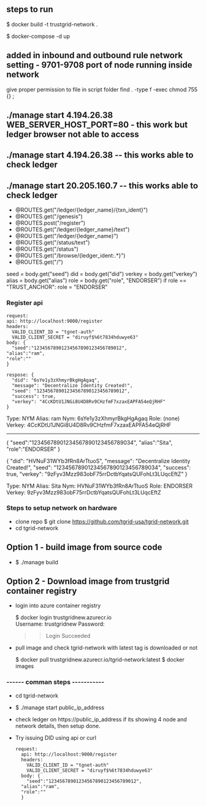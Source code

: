 ## steps to run

  $ docker build -t trustgrid-network .

  $ docker-compose -d up

## added in inbound and outbound rule network setting -  9701-9708 port of node running inside network

give proper permission to file 
in script folder
find . -type f -exec chmod 755 {} \;

## ./manage start 4.194.26.38 WEB_SERVER_HOST_PORT=80 - this work but ledger browser not able to access

## ./manage start 4.194.26.38 -- this works able to check ledger
## ./manage start 20.205.160.7 -- this works able to check ledger




<!-- ============= API of ledger ========= -->

 - @ROUTES.get("/ledger/{ledger_name}/{txn_ident}")
 - @ROUTES.get("/genesis")
 - @ROUTES.post("/register")
 - @ROUTES.get("/ledger/{ledger_name}/text")
 - @ROUTES.get("/ledger/{ledger_name}")
 - @ROUTES.get("/status/text")
 - @ROUTES.get("/status")
 - @ROUTES.get("/browse/{ledger_ident:.*}")
 - @ROUTES.get("/")

  seed = body.get("seed")
          did = body.get("did")
          verkey = body.get("verkey")
          alias = body.get("alias")
          role = body.get("role", "ENDORSER")
          if role == "TRUST_ANCHOR":
              role = "ENDORSER"


### Register api

    request: 
    api: http://localhost:9000/register
    headers: 
      VALID_CLIENT_ID = "tgnet-auth"
      VALID_CLIENT_SECRET = "diruyf$%6t7834hduwye63"
    body: {
      "seed":"12345678901234567890123456789012",
    "alias":"ram",
    "role":""
    }

    respose: {
      "did": "6sYe1y3zXhmyrBkgHgAgaq",
      "message": "Decentralize Identity Created!",
      "seed": "12345678901234567890123456789012",
      "success": true,
      "verkey": "4CcKDtU1JNGi8U4D8Rv9CHzfmF7xzaxEAPFA54eQjRHF"
    }

Type: NYM
Alias: ram
Nym: 6sYe1y3zXhmyrBkgHgAgaq
Role: (none)
Verkey: 4CcKDtU1JNGi8U4D8Rv9CHzfmF7xzaxEAPFA54eQjRHF


---------
{
  "seed":"12345678901234567890123456789034",
 "alias":"Sita",
 "role":"ENDORSER"
}

{
  "did": "HVNuF31WYb3fRn8ArTtuoS",
  "message": "Decentralize Identity Created!",
  "seed": "12345678901234567890123456789034",
  "success": true,
  "verkey": "9zFyv3Mzz983obF75rrDctbYqatsQUFohLt3LUqcEftZ"
}

Type: NYM
Alias: Sita
Nym: HVNuF31WYb3fRn8ArTtuoS
Role: ENDORSER
Verkey: 9zFyv3Mzz983obF75rrDctbYqatsQUFohLt3LUqcEftZ


### Steps to setup network on hardware

- clone repo
  $ git clone https://github.com/tgrid-usa/tgrid-network.git
- cd tgrid-network

## Option 1 - build image from source code

- $ ./manage build 

## Option 2 - Download image from trustgrid container registry

- login into azure container registry

    $ docker login trustgridnew.azurecr.io      
    Username: trustgridnew
    Password: 
    >> Login Succeeded
    
- pull image and check tgrid-network with latest tag is downloaded or not 
  
    $ docker pull trustgridnew.azurecr.io/tgrid-network:latest
    $ docker images

### ------ comman steps -----------

- cd tgrid-network
- $ ./manage start public_ip_address

- check ledger on https://public_ip_address
  if its showing 4 node and network details, then setup done.

- Try issuing DID using api or curl
    
      request: 
        api: http://localhost:9000/register
        headers: 
          VALID_CLIENT_ID = "tgnet-auth"
          VALID_CLIENT_SECRET = "diruyf$%6t7834hduwye63"
        body: {
          "seed":"12345678901234567890123456789012",
        "alias":"ram",
        "role":""
        }

